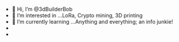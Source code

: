 - 👋 Hi, I’m @3dBuilderBob
- 👀 I’m interested in ...LoRa, Crypto mining, 3D printing
- 🌱 I’m currently learning ...Anything and everything; an info junkie!
-
-

<!---
3dBuilderBob/3dBuilderBob is a ✨ special ✨ repository because its `README.md` (this file) appears on your GitHub profile.
You can click the Preview link to take a look at your changes.
--->
